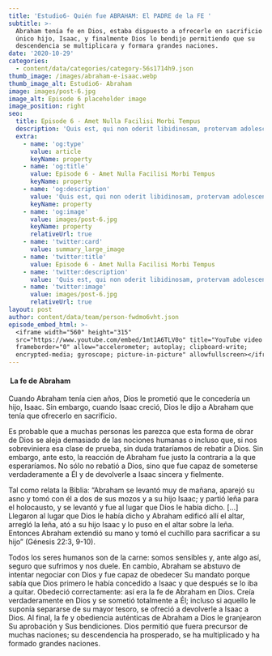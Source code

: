 ```yaml
---
title: 'Estudio6- Quién fue ABRAHAM: El PADRE de la FE '
subtitle: >-
  Abraham tenía fe en Dios, estaba dispuesto a ofrecerle en sacrificio a su
  único hijo, Isaac, y finalmente Dios lo bendijo permitiendo que su
  descendencia se multiplicara y formara grandes naciones.
date: '2020-10-29'
categories:
  - content/data/categories/category-56s1714h9.json
thumb_image: /images/abraham-e-isaac.webp
thumb_image_alt: Estudio6- Abraham
image: images/post-6.jpg
image_alt: Episode 6 placeholder image
image_position: right
seo:
  title: Episode 6 - Amet Nulla Facilisi Morbi Tempus
  description: 'Quis est, qui non oderit libidinosam, protervam adolescentiam'
  extra:
    - name: 'og:type'
      value: article
      keyName: property
    - name: 'og:title'
      value: Episode 6 - Amet Nulla Facilisi Morbi Tempus
      keyName: property
    - name: 'og:description'
      value: 'Quis est, qui non oderit libidinosam, protervam adolescentiam'
      keyName: property
    - name: 'og:image'
      value: images/post-6.jpg
      keyName: property
      relativeUrl: true
    - name: 'twitter:card'
      value: summary_large_image
    - name: 'twitter:title'
      value: Episode 6 - Amet Nulla Facilisi Morbi Tempus
    - name: 'twitter:description'
      value: 'Quis est, qui non oderit libidinosam, protervam adolescentiam'
    - name: 'twitter:image'
      value: images/post-6.jpg
      relativeUrl: true
layout: post
author: content/data/team/person-fwdmo6vht.json
episode_embed_html: >-
  <iframe width="560" height="315"
  src="https://www.youtube.com/embed/1mt1A6TLV0o" title="YouTube video player"
  frameborder="0" allow="accelerometer; autoplay; clipboard-write;
  encrypted-media; gyroscope; picture-in-picture" allowfullscreen></iframe>
---
```

####  La fe de Abraham&#xA;&#xA;

Cuando Abraham tenía cien años, Dios le prometió que le concedería un hijo, Isaac. Sin embargo, cuando Isaac creció, Dios le dijo a Abraham que tenía que ofrecerlo en sacrificio. 

Es probable que a muchas personas les parezca que esta forma de obrar de Dios se aleja demasiado de las nociones humanas o incluso que, si nos sobreviniera esa clase de prueba, sin duda trataríamos de rebatir a Dios. Sin embargo, ante esto, la reacción de Abraham fue justo la contraria a la que esperaríamos. No sólo no rebatió a Dios, sino que fue capaz de someterse verdaderamente a Él y de devolverle a Isaac sincera y fielmente. 

Tal como relata la Biblia: “Abraham se levantó muy de mañana, aparejó su asno y tomó con él a dos de sus mozos y a su hijo Isaac; y partió leña para el holocausto, y se levantó y fue al lugar que Dios le había dicho. \[…] Llegaron al lugar que Dios le había dicho y Abraham edificó allí el altar, arregló la leña, ató a su hijo Isaac y lo puso en el altar sobre la leña. Entonces Abraham extendió su mano y tomó el cuchillo para sacrificar a su hijo” (Génesis 22:3, 9-10). 

Todos los seres humanos son de la carne: somos sensibles y, ante algo así, seguro que sufrimos y nos duele. En cambio, Abraham se abstuvo de intentar negociar con Dios y fue capaz de obedecer Su mandato porque sabía que Dios primero le había concedido a Isaac y que después se lo iba a quitar. Obedeció correctamente: así era la fe de Abraham en Dios. Creía verdaderamente en Dios y se sometió totalmente a Él; incluso si aquello le suponía separarse de su mayor tesoro, se ofreció a devolverle a Isaac a Dios. Al final, la fe y obediencia auténticas de Abraham a Dios le granjearon Su aprobación y Sus bendiciones. Dios permitió que fuera precursor de muchas naciones; su descendencia ha prosperado, se ha multiplicado y ha formado grandes naciones.
